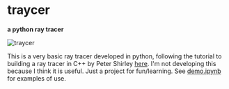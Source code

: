 # traycer
__a python ray tracer__

![traycer](traycer.ppm)

This is a very basic ray tracer developed in python, following the tutorial to building a ray tracer in C++ by Peter Shirley [here](https://raytracing.github.io/books/RayTracingInOneWeekend.html). I'm not developing this because I think it is useful. Just a project for fun/learning. See [demo.ipynb](https://github.com/bpops/traycer/blob/main/demo.ipynb) for examples of use.
